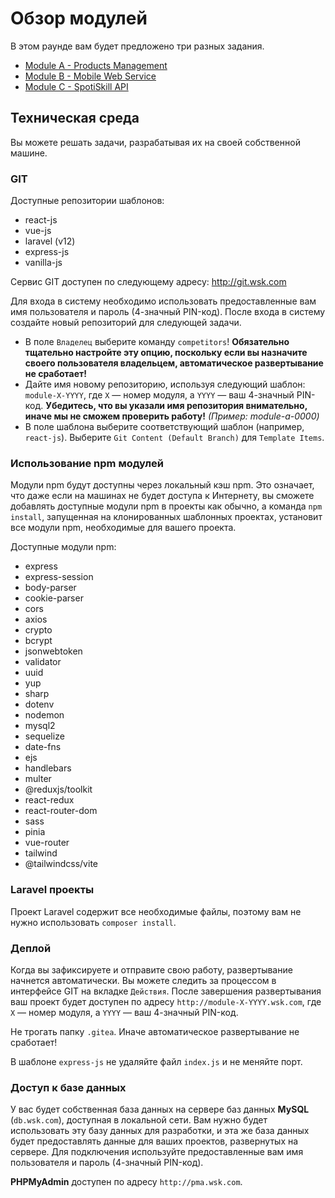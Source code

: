 # Обзор модулей

В этом раунде вам будет предложено три разных задания.

- [Module A - Products Management](module-a.md)
- [Module B - Mobile Web Service](module-b.md)
- [Module C - SpotiSkill API](module-c.md)

## Техническая среда

Вы можете решать задачи, разрабатывая их на своей собственной машине.

### GIT

Доступные репозитории шаблонов:

- react-js
- vue-js
- laravel (v12)
- express-js
- vanilla-js

Сервис GIT доступен по следующему адресу: http://git.wsk.com

Для входа в систему необходимо использовать предоставленные вам имя пользователя и пароль (4-значный PIN-код). После входа в систему создайте новый репозиторий для следующей задачи.

- В поле `Владелец` выберите команду `competitors`! **Обязательно тщательно настройте эту опцию, поскольку если вы назначите своего пользователя владельцем, автоматическое развертывание не сработает!**
- Дайте имя новому репозиторию, используя следующий шаблон: `module-X-YYYY`, где `X` — номер модуля, а `YYYY` — ваш 4-значный PIN-код. **Убедитесь, что вы указали имя репозитория внимательно, иначе мы не сможем проверить работу!** _(Пример: module-a-0000)_
- В поле шаблона выберите соответствующий шаблон (например, `react-js`). Выберите `Git Content (Default Branch)` для `Template Items`.

### Использование npm модулей

Модули npm будут доступны через локальный кэш npm. Это означает, что даже если на машинах не будет доступа к Интернету, вы сможете добавлять доступные модули npm в проекты как обычно, а команда `npm install`, запущенная на клонированных шаблонных проектах, установит все модули npm, необходимые для вашего проекта.

Доступные модули npm:
- express
- express-session
- body-parser
- cookie-parser
- cors
- axios
- crypto
- bcrypt
- jsonwebtoken
- validator
- uuid
- yup
- sharp
- dotenv
- nodemon
- mysql2
- sequelize
- date-fns
- ejs
- handlebars
- multer
- @reduxjs/toolkit
- react-redux
- react-router-dom
- sass
- pinia
- vue-router
- tailwind
- @tailwindcss/vite

### Laravel проекты

Проект Laravel содержит все необходимые файлы, поэтому вам не нужно использовать `composer install`.

### Деплой

Когда вы зафиксируете и отправите свою работу, развертывание начнется автоматически. Вы можете следить за процессом в интерфейсе GIT на вкладке `Действия`. После завершения развертывания ваш проект будет доступен по адресу `http://module-X-YYYY.wsk.com`, где `X` — номер модуля, а `YYYY` — ваш 4-значный PIN-код.

Не трогать папку `.gitea`. Иначе автоматическое развертывание не сработает!

В шаблоне `express-js` не удаляйте файл `index.js` и не меняйте порт.

### Доступ к базе данных

У вас будет собственная база данных на сервере баз данных **MySQL** (`db.wsk.com`), доступная в локальной сети. Вам нужно будет использовать эту базу данных для разработки, и эта же база данных будет предоставлять данные для ваших проектов, развернутых на сервере. Для подключения используйте предоставленные вам имя пользователя и пароль (4-значный PIN-код).

**PHPMyAdmin** доступен по адресу `http://pma.wsk.com`.